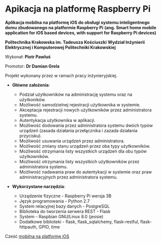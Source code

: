# Apikacja na platformę Raspberry Pi

**Aplikacja mobilna na platformę iOS do obsługi systemu inteligentnego domu zbudowanego na platformie Raspberry Pi**
**(ang. Smart home mobile application for iOS based devices, with support for Raspberry Pi devices)**

**Politechnika Krakowska im. Tadeusza Kościuszki**
**Wydział Inżynierii Elektrycznej i Komputerowej Politechniki Krakowskiej**

Wykonał: **Piotr Pawluś**

Promotor: **Dr Damian Grela**

Projekt wykonany przez w ramach pracy inżynieryjskiej.

* **Główne założenia**:
  - Podział użytkowników na administrację systemu oraz na użytkoników.
  - Możliwość samodzielnej rejestracji użytkownika w systemie.
  - Akceptacja rejestracji nowych użytkowników przez administratora systemu.
  - Autentykacja użytkownika w aplikacji.
  - Możliwość dodowania przez administratora systemu dwóch typów urządzeń (zasada działania przełącznika i zazada działania przycisku).
  - Możliwość usuwania urządzeń przez administratora.
  - Możliwość zmiany stanu urządzeń przez oba typy użytkowników.
  - Możliwość otrzymania listy wszystkich urządzeń dla obu typów użytkowników.
  - Możliwość otrzymania listy wszystkich użytkowników przez administratora systemu.
  - Możliwość nadawania praw do autentykacji w systemie oraz praw administracyjnych przez administratora systemu.

* **Wykorzystane narzędzia**:
  - Urządzenie fizyczne - Raspberry Pi wersja 3B
  - Język programowania - Python 2.7
  - System relacyjnej bazy danych - PostgreSQL
  - Biblioteka do tworzenia serwera REST - Flask
  - System - Raspbian GNU/Linux 8.0 (jessie)
  - Dodatkowe biblioteki - flask, flask_sqlalchemy, flask-restful, flask-httpauth, GPIO, time

Cześć [mobilna na platformę iOS](https://github.com/PiotrPawlus/PiHome_iOS)
